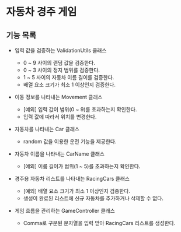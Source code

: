 # 자동차 경주 게임

## 기능 목록
- 입력 값을 검증하는 ValidationUtils 클래스
  - 0 ~ 9 사이의 랜덤 값을 검증한다.
  - 0 ~ 3 사이의 정지 범위를 검증한다.
  - 1 ~ 5 사이의 자동차 이름 길이를 검증한다.
  - 배열 요소 크기가 최소 1 이상인지 검증한다.
  
- 이동 정보를 나타내는 Movement 클래스
  - [예외] 입력 값이 범위(0 ~ 9)를 초과하는지 확인한다.
  - 입력 값에 따라서 위치를 변경한다.
  
- 자동차를 나타내는 Car 클래스
  - random 값을 이용한 운전 기능을 제공한다.
  
- 자동차 이름을 나타내는 CarName 클래스
  - [예외] 이름 길이가 범위(1 ~ 5)를 초과하는지 확인한다.
  
- 경주용 자동차 리스트를 나타내는 RacingCars 클래스
  - [예외] 배열 요소 크기가 최소 1 이상인지 검증한다.
  - 생성이 완료된 리스트에 신규 자동차를 추가하거나 삭제할 수 없다.
  
- 게임 흐름을 관리하는 GameController 클래스 
  - Comma로 구분된 문자열을 입력 받아 RacingCars 리스트를 생성한다.
  